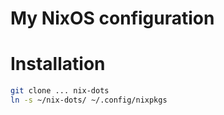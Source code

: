 # My NixOS configuration

# Installation
```bash
git clone ... nix-dots
ln -s ~/nix-dots/ ~/.config/nixpkgs
```